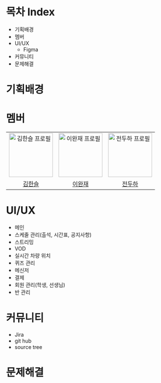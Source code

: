 # 목차 Index
- 기획배경
- 멤버
- UI/UX
  - Figma
- 커뮤니티
- 문제해결

# 기획배경

# 멤버
<div align="left">
  <table>
    <tr>
      <td align="center">
        <a href="https://github.com/1three">
          <img src="https://avatars.githubusercontent.com/u/78781975?v=4" alt="김한슬 프로필" width=120 height=120 />
        </a>
      </td>
      <td align="center">
        <a href="https://github.com/leewanjae">
          <img src="https://avatars.githubusercontent.com/u/78781975?v=4" alt="이완재 프로필" width=120 height=120 />
        </a>
      </td>
      <td align="center">
        <a href="https://github.com/doohaJeon">
          <img src="https://avatars.githubusercontent.com/u/78781975?v=4" alt="전두하 프로필" width=120 height=120 />
        </a>
      </td>
    </tr>
    <tr>
      <td align="center">
        <a href="https://github.com/1three">
          김한슬
        </a>
      </td>
      <td align="center">
        <a href="https://github.com/leewanjae">
          이완재
        </a>
      </td>
      <td align="center">
        <a href="https://github.com/doohaJeon">
          전두하
        </a>
      </td>
    </tr>
  </table>
</div>

# UI/UX
- 메인
- 스케줄 관리(출석, 시간표, 공지사항)
- 스트리밍
- VOD
- 실시간 차량 위치
- 퀴즈 관리
- 메신저
- 결제
- 회원 관리(학생, 선생님)
- 반 관리

# 커뮤니티
- Jira
- git hub
- source tree

# 문제해결
